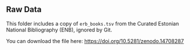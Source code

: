 ## Raw Data

This folder includes a copy of `erb_books.tsv` from the Curated Estonian National Bibliography (ENB), ignored by Git.

You can download the file here: [<u>https://doi.org/10.5281/zenodo.14708287</u>](https://doi.org/10.5281/zenodo.14708287)